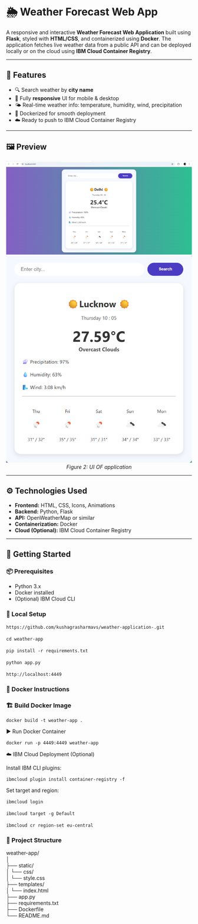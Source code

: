 
# 🌦️ Weather Forecast Web App

A responsive and interactive **Weather Forecast Web Application** built using **Flask**, styled with **HTML/CSS**, and containerized using **Docker**. The application fetches live weather data from a public API and can be deployed locally or on the cloud using **IBM Cloud Container Registry**.

---

## 📌 Features

- 🔍 Search weather by **city name**
- 📱 Fully **responsive** UI for mobile & desktop
- 🌤️ Real-time weather info: temperature, humidity, wind, precipitation
- 🐳 Dockerized for smooth deployment
- ☁️ Ready to push to IBM Cloud Container Registry

---

## 🖼️ Preview

<p align="center">
  <img src="static\images\image1.png" width="600"/>
  <br/>
  <img src="static\images\image2.png" width="600"/>
  </br>
  <i>Figure 2: UI OF application</i>
</p>
 <!-- Replace with your image path -->

---

## ⚙️ Technologies Used

- **Frontend:** HTML, CSS, Icons, Animations
- **Backend:** Python, Flask
- **API:** OpenWeatherMap or similar
- **Containerization:** Docker
- **Cloud (Optional):** IBM Cloud Container Registry

---

## 🚀 Getting Started

### 📦 Prerequisites

- Python 3.x
- Docker installed
- (Optional) IBM Cloud CLI

### 🧪 Local Setup


    https://github.com/kushagrasharmavs/weather-application-.git

    cd weather-app

    pip install -r requirements.txt

    python app.py
   
    http://localhost:4449


### 🐳 Docker Instructions

### 🏗️ Build Docker Image

    docker build -t weather-app .

▶️ Run Docker Container

    docker run -p 4449:4449 weather-app

☁️ IBM Cloud Deployment (Optional)

Install IBM CLI plugins:

    ibmcloud plugin install container-registry -f

Set target and region:

    ibmcloud login

    ibmcloud target -g Default

    ibmcloud cr region-set eu-central

### 📁 Project Structure

weather-app/</br>
│</br>
├── static/</br>
│   └── css/</br>
│       └── style.css</br>
├── templates/</br>
│   └── index.html</br>
├── app.py</br>
├── requirements.txt</br>
├── Dockerfile</br>
└── README.md</br>



